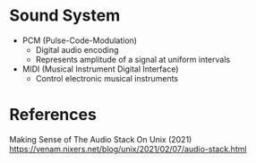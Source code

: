 
# Sound System

* PCM (Pulse-Code-Modulation)
  - Digital audio encoding
  - Represents amplitude of a signal at uniform intervals
* MIDI (Musical Instrument Digital Interface)
  - Control electronic musical instruments

# References

Making Sense of The Audio Stack On Unix (2021)  
<https://venam.nixers.net/blog/unix/2021/02/07/audio-stack.html>
